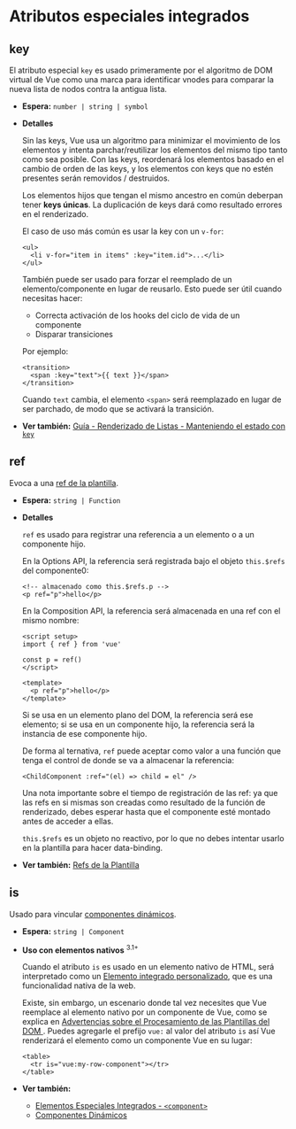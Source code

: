 # Atributos especiales integrados

## key

El atributo especial `key` es usado primeramente por el algoritmo de DOM virtual de Vue como una marca para identificar vnodes para comparar la nueva lista de nodos contra la antigua lista.

- **Espera:** `number | string | symbol`

- **Detalles**

  Sin las keys, Vue usa un algoritmo para minimizar el movimiento de los elementos y intenta parchar/reutilizar los elementos del mismo tipo tanto como sea posible. Con las keys, reordenará los elementos basado en el cambio de orden de las keys, y los elementos con keys que no estén presentes serán removidos / destruidos.

  Los elementos hijos que tengan el mismo ancestro en común deberpan tener **keys únicas**. La duplicación de keys dará como resultado errores en el renderizado.

  El caso de uso más común es usar la key con un `v-for`:

  ```vue-html
  <ul>
    <li v-for="item in items" :key="item.id">...</li>
  </ul>
  ```

  También puede ser usado para forzar el reemplado de un elemento/componente en lugar de reusarlo. Esto puede ser útil cuando necesitas hacer:

  - Correcta activación de los hooks del ciclo de vida de un componente
  - Disparar transiciones

  Por ejemplo:

  ```vue-html
  <transition>
    <span :key="text">{{ text }}</span>
  </transition>
  ```

  Cuando `text` cambia, el elemento `<span>` será reemplazado en lugar de ser parchado, de modo que se activará la transición.

- **Ver también:** [Guía - Renderizado de Listas - Manteniendo el estado con `key`](/guide/essentials/list.html#manteniendo-el-estado-con-key)

## ref

Evoca a una [ref de la plantilla](/guide/essentials/template-refs.html).

- **Espera:** `string | Function`

- **Detalles**

  `ref` es usado para registrar una referencia a un elemento o a un componente hijo.

  En la Options API, la referencia será registrada bajo el objeto  `this.$refs` del componente0:

  ```vue-html
  <!-- almacenado como this.$refs.p -->
  <p ref="p">hello</p>
  ```

  En la Composition API, la referencia será almacenada en una ref con el mismo nombre:

  ```vue
  <script setup>
  import { ref } from 'vue'

  const p = ref()
  </script>

  <template>
    <p ref="p">hello</p>
  </template>
  ```

  Si se usa en un elemento plano del DOM, la referencia será ese elemento; si se usa en un componente hijo, la referencia será la instancia de ese componente hijo.

  De forma al ternativa, `ref` puede aceptar como valor a una función que tenga el control de donde se va a almacenar la referencia:

  ```vue-html
  <ChildComponent :ref="(el) => child = el" />
  ```

  Una nota importante sobre el tiempo de registración de las ref: ya que las refs en si mismas son creadas como resultado de la función de renderizado, debes esperar hasta que el componente esté montado antes de acceder a ellas.

  `this.$refs` es un objeto no reactivo, por lo que no debes intentar usarlo en la plantilla para hacer data-binding.

- **Ver también:** [Refs de la Plantilla](/guide/essentials/template-refs.html)

## is

Usado para vincular [componentes dinámicos](/guide/essentials/component-basics.html#dynamic-components).

- **Espera:** `string | Component`

- **Uso con elementos nativos** <sup class="vt-badge">3.1+</sup>

  Cuando el atributo `is` es usado en un elemento nativo de HTML, será interpretado como un [Elemento integrado personalizado](https://html.spec.whatwg.org/multipage/custom-elements.html#custom-elements-customized-builtin-example), que es una funcionalidad nativa de la web.

  Existe, sin embargo, un escenario donde tal vez necesites que Vue reemplace al elemento nativo por un componente de Vue, como se explica en [Advertencias sobre el Procesamiento de las Plantillas del DOM ](/guide/essentials/component-basics.html#advertencias-sobre-el-procesamiento-de-las-plantillas-del-dom). Puedes agregarle el prefijo `vue:` al valor del atributo `is` así Vue renderizará el elemento como un componente Vue en su lugar:

  ```vue-html
  <table>
    <tr is="vue:my-row-component"></tr>
  </table>
  ```

- **Ver también:**

  - [Elementos Especiales Integrados - `<component>`](/api/built-in-special-elements.html#component)
  - [Componentes Dinámicos](/guide/essentials/component-basics.html#dynamic-components)
